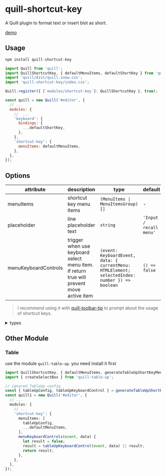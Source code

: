 # quill-shortcut-key

A Quill plugin to format text or insert blot as short.

[demo](https://zzxming.github.io/quill-shortcut-key/)

## Usage

```sh
npm install quill-shortcut-key
```

```js
import Quill from 'quill';
import QuillShortcutKey, { defaultMenuItems, defaultShortKey } from 'quill-shortcut-key';
import 'quill/dist/quill.snow.css';
import 'quill-shortcut-key/index.css';

Quill.register({ [`modules/shortcut-key`]: QuillShortcutKey }, true);

const quill = new Quill('#editor', {
  // ...
  modules: {
    //  ...
    'keyboard': {
      bindings: {
        ...defaultShortKey,
      },
    },
    'shortcut-key': {
      menuItems: defaultMenuItems,
    },
  },
});
```

## Options

| attribute            | description                                                                              | type                                                                                           | default                 |
| -------------------- | ---------------------------------------------------------------------------------------- | ---------------------------------------------------------------------------------------------- | ----------------------- |
| menuItems            | shortcut key menu items                                                                  | `(MenuItems \| MenuItemsGroup)[]`                                                              | -                       |
| placeholder          | line placeholder text                                                                    | `string`                                                                                       | `'Input / recall menu'` |
| menuKeyboardControls | trigger when use keyboard select menu item. if return true will prevent move active item | `(event: KeyboardEvent, data: { currentMenu: HTMLElement; selectedIndex: number }) => boolean` | `() => false`           |

> I recommend using it with [quill-toolbar-tip](https://github.com/opentiny/quill-toolbar-tip) to prompt about the usage of shortcut keys.

<details>
  <summary> types </summary>

```ts
interface MenuCommonOptions {
  name: string; // short name
  alias: string[]; // search alias name
  hideSearch?: boolean;
  icon?: string;
  title?: string;
  descriptions?: string;
  content?: () => HTMLElement;
  classes?: string[]; // add on menu item. internal provide class 'no-active-style' to clear selectd background and color
  onClick?: (this: Quill, range: Range | null, data: MenuEventData) => void;
  onCloseSub?: (this: Quill, data: MenuEventData) => void;
  onOpenSub?: (this: Quill, data: MenuEventData) => void;
}
interface MenuItems extends MenuCommonOptions {
  type: 'item';
}
interface MenuItemsGroup extends MenuCommonOptions {
  type: 'group';
  children: MenuItems[];
}
```

</details>

## Other Module

### Table

use the module `quill-table-up`. you need install it first

```ts
import QuillShortcutKey, { defaultMenuItems, generateTableUpShortKeyMenu } from 'quill-shortcut-key';
import { createSelectBox } from 'quill-table-up';

// ignored TableUp config
const { tableUpConfig, tableUpKeyboardControl } = generateTableUpShortKeyMenu(createSelectBox);
const quill1 = new Quill('#editor', {
  // ...
  modules: {
    // ...
    'shortcut-key': {
      menuItems: [
        tableUpConfig,
        ...defaultMenuItems,
      ],
      menuKeyboardControls(event, data) {
        let result = false;
        result = tableUpKeyboardControl(event, data) || result;
        return result;
      },
    },
  },
});
```
